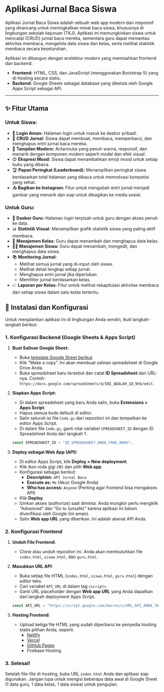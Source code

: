 # Aplikasi Jurnal Baca Siswa


Aplikasi Jurnal Baca Siswa adalah sebuah web app modern dan responsif yang dirancang untuk meningkatkan minat baca siswa, khususnya di lingkungan sekolah kejuruan (TKJ). Aplikasi ini memungkinkan siswa untuk mencatat (CRUD) jurnal baca mereka, sementara guru dapat memantau aktivitas membaca, mengelola data siswa dan kelas, serta melihat statistik membaca secara keseluruhan.

Aplikasi ini dibangun dengan arsitektur modern yang memisahkan frontend dan backend:
-   **Frontend:** HTML, CSS, dan JavaScript (menggunakan Bootstrap 5) yang di-hosting secara statis.
-   **Backend:** Google Sheets sebagai database yang dikelola oleh Google Apps Script sebagai API.

---

## ✨ Fitur Utama

### Untuk Siswa:
-   🔐 **Login Aman:** Halaman login untuk masuk ke dasbor pribadi.
-   📖 **CRUD Jurnal:** Siswa dapat membuat, membaca, memperbarui, dan menghapus entri jurnal baca mereka.
-   🎨 **Tampilan Modern:** Antarmuka yang penuh warna, responsif, dan menarik dengan komponen modern seperti modal dan efek visual.
-   😍 **Ekspresi Mood:** Siswa dapat menambahkan emoji mood untuk setiap buku yang dibaca.
-   🏆 **Papan Peringkat (Leaderboard):** Menampilkan peringkat siswa berdasarkan total halaman yang dibaca untuk memotivasi kompetisi yang sehat.
-   📤 **Bagikan ke Instagram:** Fitur untuk mengubah entri jurnal menjadi gambar yang menarik dan siap untuk dibagikan ke media sosial.

### Untuk Guru:
-   🔐 **Dasbor Guru:** Halaman login terpisah untuk guru dengan akses penuh ke data.
-   📊 **Statistik Visual:** Menampilkan grafik statistik siswa yang paling aktif membaca.
-   🏫 **Manajemen Kelas:** Guru dapat menambah dan menghapus data kelas.
-   👨‍🎓 **Manajemen Siswa:** Guru dapat menambah, mengedit, dan menghapus data siswa.
-   📚 **Monitoring Jurnal:**
    -   Melihat semua jurnal yang di-input oleh siswa.
    -   Melihat detail lengkap setiap jurnal.
    -   Menghapus entri jurnal jika diperlukan.
    -   Memfilter jurnal berdasarkan kelas.
-   📈 **Laporan per Kelas:** Fitur untuk melihat rekapitulasi aktivitas membaca dari setiap siswa dalam satu kelas tertentu.



## 🚀 Instalasi dan Konfigurasi

Untuk menjalankan aplikasi ini di lingkungan Anda sendiri, ikuti langkah-langkah berikut:

### 1. Konfigurasi Backend (Google Sheets & Apps Script)

1.  **Buat Salinan Google Sheet:**
    -   Buka [template Google Sheet berikut](https://docs.google.com/spreadsheets/d/1fjIdB8Px8fZNRMexu_v8iKbAtJKopYprvYD7H8GT8LE/copy).
    -   Klik "Make a copy". Ini akan membuat salinan spreadsheet di Google Drive Anda.
    -   Buka spreadsheet baru tersebut dan catat **ID Spreadsheet** dari URL-nya. Contoh: `https://docs.google.com/spreadsheets/d/INI_ADALAH_ID_NYA/edit`.

2.  **Siapkan Apps Script:**
    -   Di dalam spreadsheet yang baru Anda salin, buka **Extensions > Apps Script**.
    -   Hapus semua kode default di editor.
    -   Salin seluruh isi file `Code.gs` dari repositori ini dan tempelkan ke editor Apps Script.
    -   Di dalam file `Code.gs`, ganti nilai variabel `SPREADSHEET_ID` dengan ID Spreadsheet Anda dari langkah 1.
    
    ```javascript
    const SPREADSHEET_ID = "ID_SPREADSHEET_ANDA_YANG_BARU";
    ```

3.  **Deploy sebagai Web App (API):**
    -   Di editor Apps Script, klik **Deploy > New deployment**.
    -   Klik ikon roda gigi (⚙️) dan pilih **Web app**.
    -   Konfigurasi sebagai berikut:
        -   **Description:** `API Jurnal Baca`
        -   **Execute as:** `Me` (Akun Google Anda)
        -   **Who has access:** `Anyone` (Penting agar frontend bisa mengakses API)
    -   Klik **Deploy**.
    -   Izinkan akses (authorize) saat diminta. Anda mungkin perlu mengklik "Advanced" dan "Go to (unsafe)" karena aplikasi ini belum diverifikasi oleh Google (ini aman).
    -   Salin **Web app URL** yang diberikan. Ini adalah alamat API Anda.

### 2. Konfigurasi Frontend

1.  **Unduh File Frontend:**
    -   Clone atau unduh repositori ini. Anda akan membutuhkan file `index.html`, `siswa.html`, dan `guru.html`.

2.  **Masukkan URL API:**
    -   Buka setiap file HTML (`index.html`, `siswa.html`, `guru.html`) dengan editor teks.
    -   Cari variabel `API_URL` di dalam tag `<script>`.
    -   Ganti URL placeholder dengan **Web app URL** yang Anda dapatkan dari langkah deployment Apps Script.

    ```javascript
    const API_URL = "https://script.google.com/macros/s/URL_API_ANDA_YANG_BARU/exec";
    ```

3.  **Hosting Frontend:**
    -   Upload ketiga file HTML yang sudah diperbarui ke penyedia hosting statis pilihan Anda, seperti:
        -   [Netlify](https://www.netlify.com/)
        -   [Vercel](https://vercel.com/)
        -   [GitHub Pages](https://pages.github.com/)
        -   Firebase Hosting

### 3. Selesai!

Setelah file-file di-hosting, buka URL `index.html` Anda dan aplikasi siap digunakan. Jangan lupa untuk mengisi beberapa data awal di Google Sheet (1 data guru, 1 data kelas, 1 data siswa) untuk pengujian.

